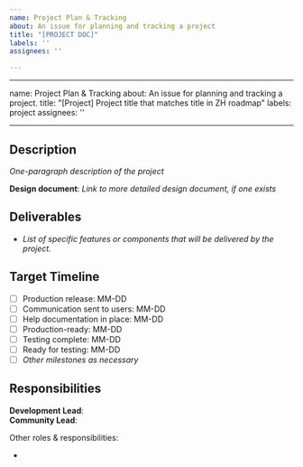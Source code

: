 ```yaml
---
name: Project Plan & Tracking
about: An issue for planning and tracking a project
title: "[PROJECT DOC]"
labels: ''
assignees: ''

---
```


---
name: Project Plan & Tracking
about: An issue for planning and tracking a project.
title: "[Project] Project title that matches title in ZH roadmap"
labels: project
assignees: ''

---

## Description ##

*One-paragraph description of the project*

**Design document**: *Link to more detailed design document, if one exists*

## Deliverables ##

- *List of specific features or components that will be delivered by the project.*

## Target Timeline ##

- [ ] Production release: MM-DD
- [ ] Communication sent to users: MM-DD
- [ ] Help documentation in place: MM-DD
- [ ] Production-ready: MM-DD
- [ ] Testing complete: MM-DD
- [ ] Ready for testing: MM-DD
- [ ] *Other milestones as necessary*

## Responsibilities ##

**Development Lead**:  
**Community Lead**: 

Other roles & responsibilities:

-
